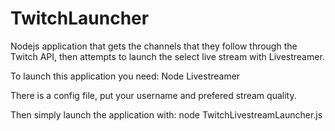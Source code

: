 # TwitchLauncher
Nodejs application that gets the channels that they follow through the Twitch API, then attempts to launch the select live stream with Livestreamer.

To launch this application you need:
  Node
  Livestreamer

There is a config file, put your username and prefered stream quality.

Then simply launch the application with:
  node TwitchLivestreamLauncher.js
